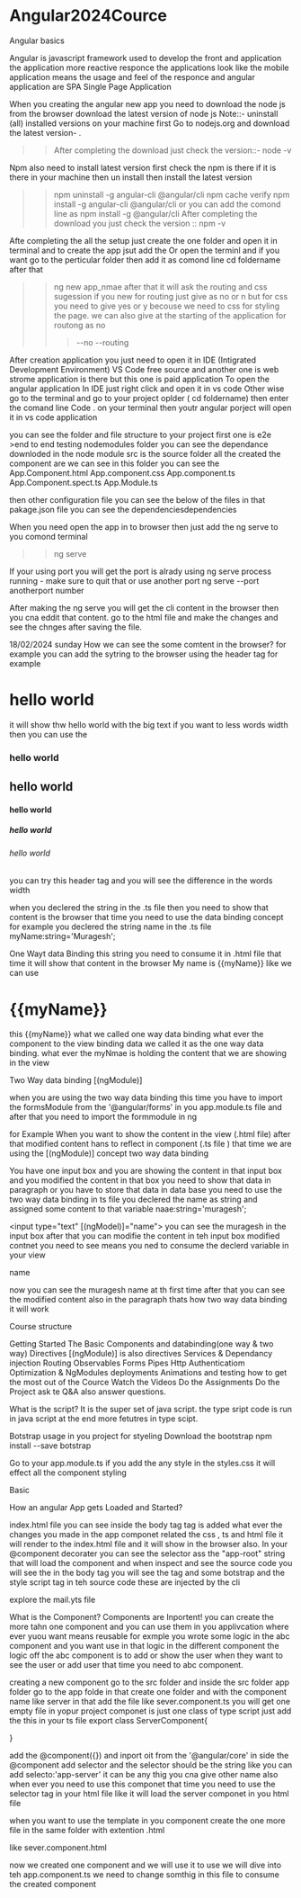# Angular2024Cource
Angular basics

Angular is javascript framework used to develop the front and application
the application more reactive responce the applications look like the mobile application means 
the usage and feel of the responce and angular application are SPA Single Page Application

When you creating the angular new app 
you need to download the node js from the browser 
download the latest version of node js
Note::- uninstall (all) installed versions on your machine first 
Go to nodejs.org and download the latest version- .
>>After completing the download just check the version::- node -v

Npm also need to install latest version
first check the npm is there if it is there in your machine then un install then install the latest version 
>>npm uninstall -g angular-cli @angular/cli 
>>npm cache verify
>>npm install -g angular-cli @angular/cli
or you can add the comond line as
>>npm install -g @angular/cli 
>> After completing the download you just check the version  :: npm -v


Afte  completing the all the setup just create the one folder and open it  in terminal 
and to create the app jsut add the
Or open the terminl and if you want go to the perticular folder then add it as comond line 
cd foldername
after that 
>> ng new app_nmae
after that it will ask the routing and css sugession
if you new for routing just give as no or n
but for css you need to give yes or y
becouse we need to css for styling the page.
we  can also give at the starting of the application for routong as no
>>> --no --routing


After creation application you just need to open it in IDE (Intigrated Development Environment)
VS Code free source and another one is web strome application is there but this one is paid application
To open the angular application In IDE just right click and open it in vs code 
Other wise go to the terminal and go to your project oplder ( cd foldername)
then enter the comand line Code . on your terminal then youtr angular porject will open it in  vs code application

you can see the folder and file structure to your project
first one is e2e >end to end testing 
nodemodules folder you can see the dependance downloded in the node module
src is the source folder all the created the component are we can see in this folder
you can see the 
App.Component.html
App.component.css
App.component.ts
App.Component.spect.ts
App.Module.ts

then other configuration file you can see the below of the files
in that pakage.json file you can see the dependenciesdependencies

When you need open the app in to browser then 
just add the ng serve to you comond terminal
>>ng serve

If your using port you will get the 
port is alrady using  ng serve process running - make sure to quit that
or use another port
ng serve --port anotherport number


After making the ng serve you will get the cli content in the browser then
you cna eddit that content.
go to the html file and make the changes and see the chnges after saving the file. 

18/02/2024 <funday>sunday<funday/>
How we can see the some comtent in the browser?
 for example you can  add the sytring to the browser using the header tag 
for example 
<h1>hello world</h1> 
it will show thw hello world with the big text 
if you want to less words width  then you can use the 
<h3>hello world</h3>
<h2>hello world</h2>
<h4>hello world</h4>
<h5>hello world</h5>
<h6>hello world</h6>

you can try this header tag and you will see the difference in the words width


when you declered the string in the .ts file then you need to show that content is the browser 
that time you need to use the data binding concept 
for example you declered the 
string name in the .ts file
myName:string='Muragesh';


One Wayt data Binding
this string you need to consume it in  .html file that time it will show that content in the browser
My name is {{myName}} 
like we can use 
<h1>{{myName}}</h1>

this {{myName}} what we called one way data binding  what ever the  component to the view  binding data 
we called it as the one way data binding. 
what ever the myNmae is holding the content that we are  showing in the view

Two Way data binding [(ngModule)]

when you are using the two way data binding this time you have to import the formsModule from the '@angular/forms'
in you app.module.ts file and after that you need to import the formmodule in ng

for Example When you want to show the content in the view  (.html file) after that modified content hans to reflect in  component (.ts file )
that time we are using the [(ngModule)]  concept two way data binding

You have one input box and you are showing the content in that input box and you modified the content in that box you need to show that data in paragraph or you have to store that data in data base you need to  use the two way data binding
in ts file you declered the name as string and assigned some content to that variable
naae:string='muragesh';

<input type="text"  [(ngModel)]="name">
you can see the muragesh in the input box after that you can modifie the content in teh input box modified contnet you need to see means you ned to consume the 
declerd variable in your view 
 
<p>name</p>
now you can see the muragesh name at th first time after that you can see the modified content also in the  paragraph thats how two way data binding it will work


Course structure

Getting Started
The Basic
Components and databinding(one way  & two way)
Directives [(ngModule)] is also directives
Services & Dependancy injection
Routing
Observables
Forms
Pipes
Http
Authenticatiom
Optimization & NgModules
deployments
Animations and testing
how to get the most out of the Cource
Watch the Videos
Do the Assignments
Do the Project
ask te Q&A
also answer questions.

What is the script?
It is the super set of java script.
the type sript code is run in java script at the end
more fetutres  in type scipt.

Botstrap usage in you project for styeling 
Download the bootstrap
npm install --save botstrap

Go to your app.module.ts
 if you add the any style in the styles.css it will effect all the component styling

 Basic  

 How an angular App gets Loaded and Started?

index.html file you can see inside the  body tag 
 <app-root></app-root>
 tag is added 
 what ever the changes you made in the app componet related the css , ts and html file it will render to the index.html file and it will show in the browser also.
 In your @component decorater you can see the selector ass the  "app-root"  string that will load the component
  and when inspect and see the source code you will see the in the body tag you will see the  <app-root></app-root> tag and some botstrap and the style script tag in teh source code  these are injected by the cli 

  explore  the mail.yts file 

  What is the Component?
  Components are Inportent!
  you can create the more tahn one component and you can use them in you applivcation where ever yuou want means reusable 
  for exmple you wrote some logic in the abc component and you want use in that  logic in the different component 
  the logic off the abc component is to add or show the user when they want to see the user or add user that time you need to 
  abc component.

creating a new component
go to the  src folder and inside the src folder app folder go to the app folde in that create one folder and with the component name
like server 
in that add the file like sever.component.ts
you will get one empty file in yopur project
componet is just one class  of type script
just add the  this in your ts file
export class ServerComponent{
   
}

add the @component({})
and inport oit from the '@angular/core'
in side the @component
add selector and the selector should be the string
like you can add 
selecto:'app-server' it can be any thig you cna give other name also
when ever you need to use this componet that time you need to use the selector tag in your html file 
like  <app-server>  <app-server/> it will load the server componet in you html file 
 
 when you want to use the template in you component create the one more file in the same folder with extention .html

like sever.component.html

now we created one component and  we will use it 
to use we will dive into teh  app.component.ts
we need to change somthig in this file to consume the created component



